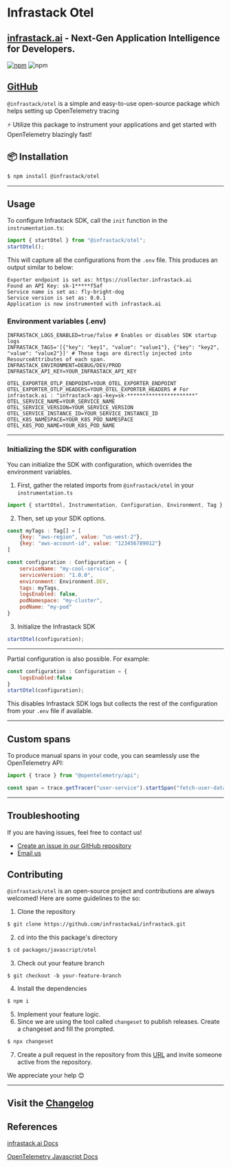 # Infrastack Otel
## [infrastack.ai](https://infrastack.ai) - Next-Gen Application Intelligence for Developers.

[![npm](https://img.shields.io/npm/v/@infrastack/otel.svg)](https://www.npmjs.com/package/@infrastack/otel) ![npm](https://img.shields.io/npm/dm/@infrastack/otel)


## [GitHub](https://github.com/infrastackai/infrastack/tree/main/packages/javascript/otel)


`@infrastack/otel` is a simple and easy-to-use open-source package which helps setting up OpenTelemetry tracing

⚡ Utilize this package to instrument your applications and get started with OpenTelemetry blazingly fast!

## 📦 Installation
```bash
$ npm install @infrastack/otel
```
---

## Usage
To configure Infrastack SDK, call the `init` function in the `instrumentation.ts`:

```javascript
import { startOtel } from "@infrastack/otel";
startOtel();
```

This will capture all the configurations from the `.env` file. This produces an output similar to below:
```
Exporter endpoint is set as: https://collector.infrastack.ai
Found an API Key: sk-1*****f5af
Service name is set as: fly-bright-dog
Service version is set as: 0.0.1
Application is now instrumented with infrastack.ai
```

### Environment variables (.env)

```properties
INFRASTACK_LOGS_ENABLED=true/false # Enables or disables SDK startup logs
INFRASTACK_TAGS='[{"key": "key1", "value": "value1"}, {"key": "key2", "value": "value2"}]' # These tags are directly injected into ResourceAttributes of each span.
INFRASTACK_ENVIRONMENT=DEBUG/DEV/PROD 
INFRASTACK_API_KEY=YOUR_INFRASTACK_API_KEY

OTEL_EXPORTER_OTLP_ENDPOINT=YOUR_OTEL_EXPORTER_ENDPOINT
OTEL_EXPORTER_OTLP_HEADERS=YOUR_OTEL_EXPORTER_HEADERS # For infrastack.ai : "infrastack-api-key=sk-**********************"
OTEL_SERVICE_NAME=YOUR_SERVICE_NAME
OTEL_SERVICE_VERSION=YOUR_SERVICE_VERSION
OTEL_SERVICE_INSTANCE_ID=YOUR_SERVICE_INSTANCE_ID
OTEL_K8S_NAMESPACE=YOUR_K8S_POD_NAMESPACE
OTEL_K8S_POD_NAME=YOUR_K8S_POD_NAME
```

---

### Initializing the SDK with configuration
You can initialize the SDK with configuration, which overrides the environment variables.

1. First, gather the related imports from `@infrastack/otel` in your `instrumentation.ts`

```javascript
import { startOtel, Instrumentation, Configuration, Environment, Tag } from "@infrastack/otel";
```
2. Then, set up your SDK options. 

```javascript
const myTags : Tag[] = [
    {key: "aws-region", value: "us-west-2"},
    {key: "aws-account-id", value: "123456789012"}
]

const configuration : Configuration = {
    serviceName: "my-cool-service",
    serviceVersion: "1.0.0",
    environment: Environment.DEV,
    tags: myTags,
    logsEnabled: false,
    podNamespace: "my-cluster",
    podName: "my-pod"
}
```

3. Initialize the Infrastack SDK
```javascript
startOtel(configuration);
```

---
Partial configuration is also possible. For example:

```javascript
const configuration : Configuration = {
    logsEnabled:false
}
startOtel(configuration);
```
This disables Infrastack SDK logs but collects the rest of the configuration from your `.env` file if available.

---

## Custom spans 
To produce manual spans in your code, you can seamlessly use the OpenTelemetry API:

```javascript
import { trace } from "@opentelemetry/api";

const span = trace.getTracer("user-service").startSpan("fetch-user-data");
```

---

## Troubleshooting
If you are having issues, feel free to contact us!
- [Create an issue in our GitHub repository](https://github.com/infrastackai/infrastack/issues)
- [Email us](mailto:ferhat@infrastack.ai)

## Contributing
`@infrastack/otel` is an open-source project and contributions are always welcomed! Here are some guidelines to the so:

1. Clone the repository

```bash
$ git clone https://github.com/infrastackai/infrastack.git
```
2. cd into the this package's directory

```bash
$ cd packages/javascript/otel
```

3. Check out your feature branch

```
$ git checkout -b your-feature-branch
```
4. Install the dependencies

```bash
$ npm i
```
5. Implement your feature logic.
6. Since we are using the tool called `changeset` to publish releases. Create a changeset and fill the prompted.

```bash
$ npx changeset
```
7. Create a pull request in the repository from this [URL](https://github.com/infrastackai/infrastack/pulls) and invite someone active from the repository. 

We appreciate your help 😊

---

## Visit the [Changelog](https://github.com/infrastackai/infrastack/blob/main/packages/javascript/otel/CHANGELOG.md)

## References
[infrastack.ai Docs](https://docs.infrastack.ai)

[OpenTelemetry Javascript Docs](https://opentelemetry.io/docs/languages/js/)

